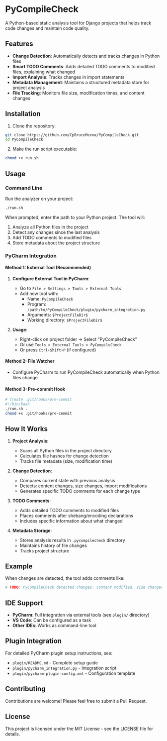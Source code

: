 # PyCompileCheck

A Python-based static analysis tool for Django projects that helps track code changes and maintain code quality.

## Features

- **Change Detection**: Automatically detects and tracks changes in Python files
- **Smart TODO Comments**: Adds detailed TODO comments to modified files, explaining what changed
- **Import Analysis**: Tracks changes in import statements
- **Metadata Management**: Maintains a structured metadata store for project analysis
- **File Tracking**: Monitors file size, modification times, and content changes

## Installation

1. Clone the repository:
```bash
git clone https://github.com/CpBruceMeena/PyCompileCheck.git
cd PyCompileCheck
```

2. Make the run script executable:
```bash
chmod +x run.sh
```

## Usage

### Command Line
Run the analyzer on your project:
```bash
./run.sh
```

When prompted, enter the path to your Python project. The tool will:
1. Analyze all Python files in the project
2. Detect any changes since the last analysis
3. Add TODO comments to modified files
4. Store metadata about the project structure

### PyCharm Integration

#### Method 1: External Tool (Recommended)

1. **Configure External Tool in PyCharm**:
   - Go to `File > Settings > Tools > External Tools`
   - Add new tool with:
     - Name: `PyCompileCheck`
     - Program: `/path/to/PyCompileCheck/plugin/pycharm_integration.py`
     - Arguments: `$ProjectFileDir$`
     - Working directory: `$ProjectFileDir$`

2. **Usage**:
   - Right-click on project folder → Select "PyCompileCheck"
   - Or use `Tools > External Tools > PyCompileCheck`
   - Or press `Ctrl+Shift+P` (if configured)

#### Method 2: File Watcher
- Configure PyCharm to run PyCompileCheck automatically when Python files change

#### Method 3: Pre-commit Hook
```bash
# Create .git/hooks/pre-commit
#!/bin/bash
./run.sh .
chmod +x .git/hooks/pre-commit
```

## How It Works

1. **Project Analysis**:
   - Scans all Python files in the project directory
   - Calculates file hashes for change detection
   - Tracks file metadata (size, modification time)

2. **Change Detection**:
   - Compares current state with previous analysis
   - Detects: content changes, size changes, import modifications
   - Generates specific TODO comments for each change type

3. **TODO Comments**:
   - Adds detailed TODO comments to modified files
   - Places comments after shebang/encoding declarations
   - Includes specific information about what changed

4. **Metadata Storage**:
   - Stores analysis results in `.pycompilecheck` directory
   - Maintains history of file changes
   - Tracks project structure

## Example

When changes are detected, the tool adds comments like:
```python
# TODO: PyCompileCheck detected changes: content modified, size changed from 1024 to 2048 bytes, imports modified
```

## IDE Support

- **PyCharm**: Full integration via external tools (see `plugin/` directory)
- **VS Code**: Can be configured as a task
- **Other IDEs**: Works as command-line tool

## Plugin Integration

For detailed PyCharm plugin setup instructions, see:
- `plugin/README.md` - Complete setup guide
- `plugin/pycharm_integration.py` - Integration script
- `plugin/pycharm-plugin-config.xml` - Configuration template

## Contributing

Contributions are welcome! Please feel free to submit a Pull Request.

## License

This project is licensed under the MIT License - see the LICENSE file for details.